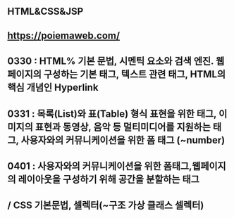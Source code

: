 ## HTML&CSS&JSP

## https://poiemaweb.com/

## 0330 : HTML% 기본 문법, 시멘틱 요소와 검색 엔진. 웹페이지의 구성하는 기본 태그, 텍스트 관련 태그, HTML의 핵심 개념인 Hyperlink

## 0331 : 목록(List)와 표(Table) 형식 표현을 위한 태그, 이미지의 표현과 동영상, 음악 등 멀티미디어를 지원하는 태그, 사용자와의 커뮤니케이션을 위한 폼 태그 (~number)

## 0401 : 사용자와의 커뮤니케이션을 위한 폼태그,웹페이지의 레이아웃을 구성하기 위해 공간을 분할하는 태그 
## / CSS 기본문법, 셀렉터(~구조 가상 클래스 셀렉터)